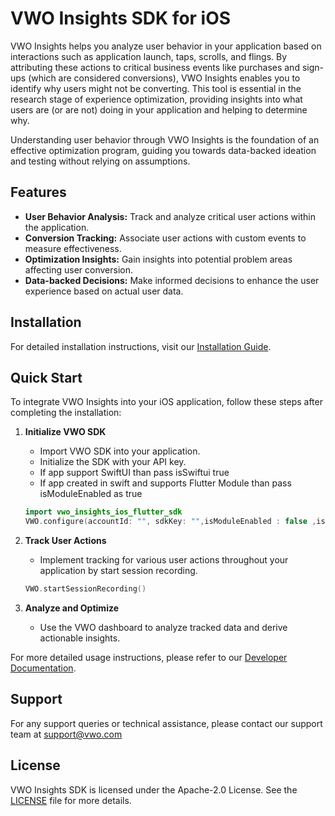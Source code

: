 # VWO Insights SDK for iOS

VWO Insights helps you analyze user behavior in your application based on interactions such as application launch, taps, scrolls, and flings. By attributing these actions to critical business events like purchases and sign-ups (which are considered conversions), VWO Insights enables you to identify why users might not be converting. This tool is essential in the research stage of experience optimization, providing insights into what users are (or are not) doing in your application and helping to determine why.

Understanding user behavior through VWO Insights is the foundation of an effective optimization program, guiding you towards data-backed ideation and testing without relying on assumptions.

## Features

- **User Behavior Analysis:** Track and analyze critical user actions within the application.
- **Conversion Tracking:** Associate user actions with custom events to measure effectiveness.
- **Optimization Insights:** Gain insights into potential problem areas affecting user conversion.
- **Data-backed Decisions:** Make informed decisions to enhance the user experience based on actual user data.

## Installation

For detailed installation instructions, visit our [Installation Guide](https://developers.vwo.com/reference/mobile-insights-ios-installation).

## Quick Start

To integrate VWO Insights into your iOS application, follow these steps after completing the installation:

1. **Initialize VWO SDK**
   - Import VWO SDK into your application.
   - Initialize the SDK with your API key.
   - If app support SwiftUI than pass isSwiftui true
   - If app created in swift and supports Flutter Module than pass isModuleEnabled as true

   ```swift
   import vwo_insights_ios_flutter_sdk
   VWO.configure(accountId: "", sdkKey: "",isModuleEnabled : false ,isSwiftUI : false userId: "")
   ```
   
2. **Track User Actions**
   - Implement tracking for various user actions throughout your application by start session recording.

   ```swift
   VWO.startSessionRecording()
   ```
3. **Analyze and Optimize**
   - Use the VWO dashboard to analyze tracked data and derive actionable insights.
   
   
For more detailed usage instructions, please refer to our [Developer Documentation](https://developers.vwo.com/reference/mobile-insights-introduction).

## Support
For any support queries or technical assistance, please contact our support team at [support@vwo.com](mailto:support@vwo.com)

## License
VWO Insights SDK is licensed under the Apache-2.0 License. See the [LICENSE](https://github.com/wingify/vwo-insights-ios-flutter-sdk/blob/main/LICENSE) file for more details.

